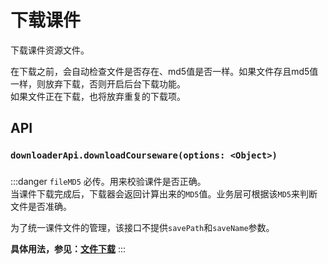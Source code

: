 # 下载课件 <BadgeTip text="异步" type="green"></BadgeTip>

下载课件资源文件。

在下载之前，会自动检查文件是否存在、md5值是否一样。如果文件存且md5值一样，则放弃下载，否则开启后台下载功能。  
如果文件正在下载，也将放弃重复的下载项。


## API
### `downloaderApi.downloadCourseware(options: <Object>)`
### 


:::danger
`fileMD5` 必传。用来校验课件是否正确。  
当课件下载完成后，下载器会返回计算出来的`MD5`值。业务层可根据该`MD5`来判断文件是否准确。

为了统一课件文件的管理，该接口不提供`savePath`和`saveName`参数。   

**具体用法，参见：[文件下载](/downloader2/downloadFile.html)**
:::
